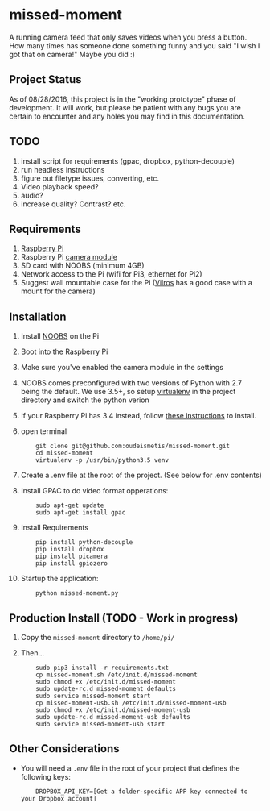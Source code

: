 # missed-moment

A running camera feed that only saves videos when you press a button. How many times has someone done something funny and you said "I wish I got that on camera!" Maybe you did :)

## Project Status

As of 08/28/2016, this project is in the "working prototype" phase of development. It will work, but please be patient with any bugs you are certain to encounter and any holes you may find in this documentation.

## TODO

1. install script for requirements (gpac, dropbox, python-decouple)
1. run headless instructions
1. figure out filetype issues, converting, etc.
1. Video playback speed?
1. audio?
1. increase quality? Contrast? etc.

## Requirements

1. [Raspberry Pi](https://www.raspberrypi.org/products/)
1. Raspberry Pi [camera module](https://www.raspberrypi.org/products/camera-module-v2/)
1. SD card with NOOBS (minimum 4GB)
1. Network access to the Pi (wifi for Pi3, ethernet for Pi2)
1. Suggest wall mountable case for the Pi ([Vilros](http://www.vilros.com/) has a good case with a mount for the camera)

## Installation

1. Install [NOOBS](https://www.raspberrypi.org/downloads/noobs/) on the Pi
1. Boot into the Raspberry Pi
1. Make sure you've enabled the camera module in the settings
1. NOOBS comes preconfigured with two versions of Python with 2.7 being the default. We use 3.5+, so setup [virtualenv](http://docs.python-guide.org/en/latest/dev/virtualenvs/) in the project directory and switch the python verion
1. If your Raspberry Pi has 3.4 instead, follow [these instructions](http://wyre-it.co.uk/blog/latestpython/) to install.
1. open terminal

    ```
        git clone git@github.com:oudeismetis/missed-moment.git
        cd missed-moment
        virtualenv -p /usr/bin/python3.5 venv
    ```


1. Create a .env file at the root of the project. (See below for .env contents)
1. Install GPAC to do video format opperations:

    ```
        sudo apt-get update
        sudo apt-get install gpac
    ```

1. Install Requirements

    ```
        pip install python-decouple
        pip install dropbox
        pip install picamera
        pip install gpiozero
    ```
1. Startup the application:

    ```
        python missed-moment.py
    ```

## Production Install (TODO - Work in progress)

1. Copy the `missed-moment` directory to `/home/pi/`
1. Then...

    ```
        sudo pip3 install -r requirements.txt
        cp missed-moment.sh /etc/init.d/missed-moment
        sudo chmod +x /etc/init.d/missed-moment
        sudo update-rc.d missed-moment defaults
        sudo service missed-moment start
        cp missed-moment-usb.sh /etc/init.d/missed-moment-usb
        sudo chmod +x /etc/init.d/missed-moment-usb
        sudo update-rc.d missed-moment-usb defaults
        sudo service missed-moment-usb start
    ```

## Other Considerations

- You will need a `.env` file in the root of your project that defines the following keys:


    ```
        DROPBOX_API_KEY=[Get a folder-specific APP key connected to your Dropbox account]
    ```
